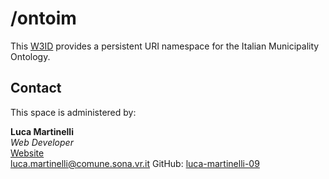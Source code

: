 # /ontoim
This [W3ID](https://w3id.org) provides a persistent URI namespace for the Italian Municipality Ontology.

## Contact
This space is administered by:  

**Luca Martinelli**  
*Web Developer*  
[Website](https://lucamartinelli.eu.org)  
<luca.martinelli@comune.sona.vr.it>
GitHub: [luca-martinelli-09](https://github.com/luca-martinelli-09)
